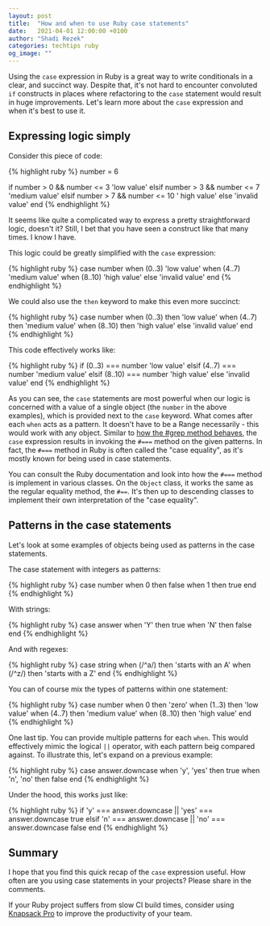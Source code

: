 ```yaml
---
layout: post
title:  "How and when to use Ruby case statements"
date:   2021-04-01 12:00:00 +0100
author: "Shadi Rezek"
categories: techtips ruby
og_image: ""
---
```


Using the `case` expression in Ruby is a great way to write conditionals in a clear, and succinct way.
Despite that, it's not hard to encounter convoluted `if` constructs in places where refactoring to the `case` statement would result in huge improvements. Let's learn more about the `case` expression and when it's best to use it.

## Expressing logic simply

Consider this piece of code:

{% highlight ruby %}
number = 6

if number > 0 && number <= 3
  'low value'
elsif number > 3 && number <= 7
  'medium value'
elsif number > 7 && number <= 10
  ' high value'
else
  'invalid value'
end
{% endhighlight %}


It seems like quite a complicated way to express a pretty straightforward logic, doesn't it? Still, I bet that you have seen a construct like that many times. I know I have.

This logic could be greatly simplified with the `case` expression:


{% highlight ruby %}
case number
when (0..3)
  'low value'
when (4..7)
  'medium value'
when (8..10)
  'high value'
else
  'invalid value'
end
{% endhighlight %}

We could also use the `then` keyword to make this even more succinct:

{% highlight ruby %}
case number
when (0..3)  then 'low value'
when (4..7)  then 'medium value'
when (8..10) then 'high value'
else              'invalid value'
end
{% endhighlight %}

This code effectively works like:

{% highlight ruby %}
if (0..3) === number
  'low value'
elsif (4..7) === number
  'medium value'
elsif (8..10) === number
  'high value'
else
  'invalid value'
end
{% endhighlight %}

As you can see, the `case` statements are most powerful when our logic is concerned with a value of a single object (the `number` in the above examples), which is provided next to the `case` keyword.
What comes after each `when` acts as a pattern. It doesn't have to be a Range necessarily - this would work with any object.
Similar to [how the #grep method behaves](/2021/understanding-and-using-rubys-powerful-grep-method), the `case` expression results in invoking the `#===` method on the given patterns.
In fact, the `#===` method in Ruby is often called the "case equality", as it's mostly known for being used in case statements.

You can consult the Ruby documentation and look into how the `#===` method is implement in various classes. On the `Object` class, it works the same as the regular equality method, the `#==`. It's then up to descending classes to implement their own interpretation of the "case equality".

## Patterns in the case statements

Let's look at some examples of objects being used as patterns in the case statements.

The case statement with integers as patterns:

{% highlight ruby %}
case number
when 0 then false
when 1 then true
end
{% endhighlight %}

With strings:

{% highlight ruby %}
case answer
when 'Y' then true
when 'N' then false
end
{% endhighlight %}

And with regexes:

{% highlight ruby %}
case string
when (/^a/) then 'starts with an A'
when (/^z/) then 'starts with a Z'
end
{% endhighlight %}

You can of course mix the types of patterns within one statement:

{% highlight ruby %}
case number
when 0       then 'zero'
when (1..3)  then 'low value'
when (4..7)  then 'medium value'
when (8..10) then 'high value'
end
{% endhighlight %}

One last tip. You can provide multiple patterns for each `when`. This would effectively mimic the logical `||` operator, with each pattern beig compared against.
To illustrate this, let's expand on a previous example:

{% highlight ruby %}
case answer.downcase
when 'y', 'yes' then true
when 'n', 'no' then false
end
{% endhighlight %}

Under the hood, this works just like:

{% highlight ruby %}
if 'y' === answer.downcase  || 'yes' === answer.downcase
  true
elsif 'n' === answer.downcase || 'no' === answer.downcase
  false
end
{% endhighlight %}

## Summary

I hope that you find this quick recap of the `case` expression useful. How often are you using case statements in your projects? Please share in the comments.

If your Ruby project suffers from slow CI build times, consider using [Knapsack Pro](https://knapsackpro.com/?utm_source=docs_knapsackpro&utm_medium=blog_post&utm_campaign=how-and-when-to-use-ruby-case-statements) to improve the productivity of your team.
